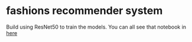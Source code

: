 # fashions recommender system

Build using ResNet50 to train the models. You can all see that notebook in [here](https://github.com/lovelyoyrmia/machine-learning-notebook/blob/main/image_preprocessing_keras.ipynb)
